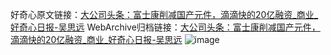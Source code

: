 好奇心原文链接：[大公司头条：富士康削减国产元件，滴滴快的20亿融资_商业_好奇心日报-吴思远](https://www.qdaily.com/articles/11287.html)
WebArchive归档链接：[大公司头条：富士康削减国产元件，滴滴快的20亿融资_商业_好奇心日报-吴思远](http://web.archive.org/web/20190623164146/https://www.qdaily.com/articles/11287.html)
![image](http://ww3.sinaimg.cn/large/007d5XDply1g3wgkfzhy7j30u03lre81)